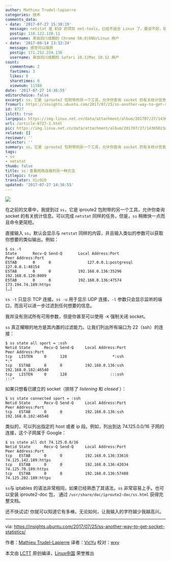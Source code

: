 ```yaml
---
author: Mathieu Trudel-lapierre
categories: 技术
comments_data:
- date: '2017-07-27 15:38:19'
  message: netstat 是 BSD 的项目 net-tools，已经不适合 Linux 了。要说不好，就是 ss 也是纳粹党卫军的缩写。
  postip: 118.122.120.11
  username: 来自四川成都的 Chrome 59.0|GNU/Linux 用户
- date: '2017-08-14 13:32:24'
  message: 感觉可以哦昂
  postip: 171.212.224.136
  username: 来自四川成都的 Safari 10.1|Mac 10.12 用户
count:
  commentnum: 2
  favtimes: 3
  likes: 0
  sharetimes: 0
  viewnum: 11388
date: '2017-07-27 14:36:55'
editorchoice: false
excerpt: ss，它是 iproute2 包附带的另一个工具，允许你查询 socket 的有关统计信息。可以完成 netstat 同样的任务，但是，ss 稍微快一点而且命令更简短。
fromurl: https://insights.ubuntu.com/2017/07/25/ss-another-way-to-get-socket-statistics/
id: 8727
islctt: true
largepic: https://img.linux.net.cn/data/attachment/album/201707/27/143650z3odo3rem3ndoeln.jpg
url: /article-8727-1.html
pic: https://img.linux.net.cn/data/attachment/album/201707/27/143650z3odo3rem3ndoeln.jpg.thumb.jpg
related: []
reviewer: ''
selector: ''
summary: ss，它是 iproute2 包附带的另一个工具，允许你查询 socket 的有关统计信息。可以完成 netstat 同样的任务，但是，ss 稍微快一点而且命令更简短。
tags:
- ss
- netstat
thumb: false
title: ss：查看网络连接的另一种方法
titlepic: true
translator: Vic020
updated: '2017-07-27 14:36:55'
---
```


![](https://img.linux.net.cn/data/attachment/album/201707/27/143650z3odo3rem3ndoeln.jpg)


在之前的文章中，我提到过 `ss`，它是 iproute2 包附带的另一个工具，允许你查询 socket 的有关统计信息。可以完成 `netstat` 同样的任务，但是，`ss` 稍微快一点而且命令更简短。


直接输入 `ss`，默认会显示与 `netstat` 同样的内容，并且输入类似的参数可以获取你想要的类似输出。例如：



```
$ ss -t
State       Recv-Q Send-Q       Local Address:Port                        Peer Address:Port
ESTAB       0      0                127.0.0.1:postgresql                     127.0.0.1:48154
ESTAB       0      0            192.168.0.136:35296                      192.168.0.120:8009
ESTAB       0      0            192.168.0.136:47574                     173.194.74.189:https
[…]
```

`ss -t` 只显示 TCP 连接。`ss -u` 用于显示 UDP 连接，`-l` 参数只会显示监听的端口，而且可以进一步过滤到任何想要的信息。


我并没有测试所有可用参数，但是你甚至可以使用 `-K` 强制关闭 socket。


`ss` 真正耀眼的地方是其内置的过滤能力。让我们列出所有端口为 22（ssh）的连接：



```
$ ss state all sport = :ssh
Netid State      Recv-Q Send-Q     Local Address:Port                      Peer Address:Port
tcp   LISTEN     0      128                    *:ssh                                  *:*
tcp   ESTAB      0      0          192.168.0.136:ssh                      192.168.0.102:46540
tcp   LISTEN     0      128                   :::ssh                                 :::*
```

如果只想看已建立的 socket（排除了 *listening* 和 *closed* ）：



```
$ ss state connected sport = :ssh
Netid State      Recv-Q Send-Q     Local Address:Port                      Peer Address:Port
tcp   ESTAB      0      0          192.168.0.136:ssh                      192.168.0.102:46540
```

类似的，可以列出指定的 host 或者 ip 段。例如，列出到达 74.125.0.0/16 子网的连接，这个子网属于 Google：



```
$ ss state all dst 74.125.0.0/16
Netid State      Recv-Q Send-Q     Local Address:Port                      Peer Address:Port
tcp   ESTAB      0      0          192.168.0.136:33616                   74.125.142.189:https
tcp   ESTAB      0      0          192.168.0.136:42034                    74.125.70.189:https
tcp   ESTAB      0      0          192.168.0.136:57408                   74.125.202.189:https
```

`ss`与 iptables 的语法非常相同，如果已经熟悉了其语法，`ss` 非常容易上手。也可以安装 iproute2-doc 包， 通过 `/usr/share/doc/iproute2-doc/ss.html` 获得完整文档。


还不快试试! 你就可以知道它有多棒。无论如何，让我输入的字符越少我越高兴。




---


via: <https://insights.ubuntu.com/2017/07/25/ss-another-way-to-get-socket-statistics/>


作者：[Mathieu Trudel-Lapierre](https://insights.ubuntu.com/author/mathieu-trudel-lapierre/) 译者：[VicYu](https://vicyu.com) 校对：[wxy](https://github.com/wxy)


本文由 [LCTT](https://github.com/LCTT/TranslateProject) 原创编译，[Linux中国](https://linux.cn/) 荣誉推出